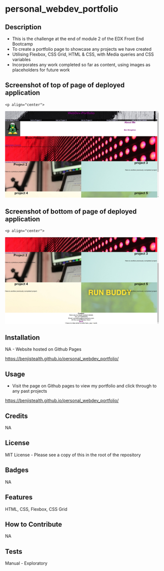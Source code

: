 # personal_webdev_portfolio

## Description

- This is the challenge at the end of module 2 of the EDX Front End Bootcamp
- To create a portfolio page to showcase any projects we have created
- Utilising Flexbox, CSS Grid, HTML & CSS, with Media queries and CSS variables
- Incorporates any work completed so far as content, using images as placeholders for future work

## Screenshot of top of page of deployed application

    <p align="center">
  <img alt="Screenshot_1" src="assets\images\screenshot_1.png">
</p>

## Screenshot of bottom of page of deployed application

    <p align="center">
  <img alt="Screenshot_2" src="assets\images\screenshot_2.png">
</p>

## Installation

NA - Website hosted on Github Pages

https://benjistealth.github.io/personal_webdev_portfolio/

## Usage

- Visit the page on Github pages to view my portfolio and click through to any past projects

https://benjistealth.github.io/personal_webdev_portfolio/ 

## Credits

NA

## License

MIT License - Please see a copy of this in the root of the repository


## Badges

NA

## Features

HTML, CSS, Flexbox, CSS Grid

## How to Contribute

NA

## Tests

Manual - Exploratory
